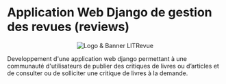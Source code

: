 
# Application Web Django de gestion des revues (reviews)

<p align="center">
  <img src="https://user.oc-static.com/upload/2023/06/29/168805567091_LITrevu%20banner.png" alt="Logo & Banner LITRevue"/>
</p>

Developpement d'une application web django permettant à une communauté d'utilisateurs de publier des critiques de livres ou d’articles et de consulter ou de solliciter une critique de livres à la demande.